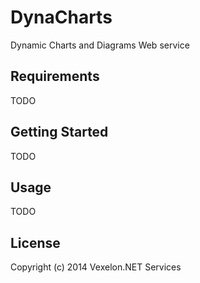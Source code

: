 DynaCharts
===========

Dynamic Charts and Diagrams Web service

## Requirements

TODO

## Getting Started

TODO
## Usage

TODO

## License
Copyright (c) 2014 Vexelon.NET Services